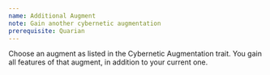 ```yaml
---
name: Additional Augment
note: Gain another cybernetic augmentation
prerequisite: Quarian
---
```

Choose an augment as listed in the Cybernetic Augmentation trait. You gain all features of that augment, in addition to
your current one.

<me-source-reference pages="8" source="races"></me-source-reference>
